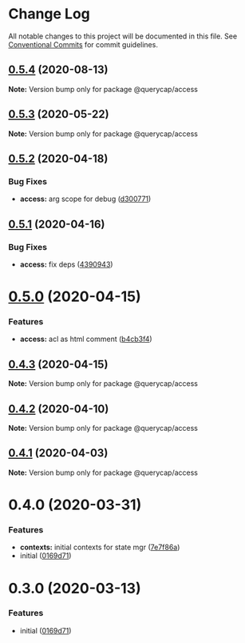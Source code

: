 # Change Log

All notable changes to this project will be documented in this file.
See [Conventional Commits](https://conventionalcommits.org) for commit guidelines.

## [0.5.4](https://github.com/querycap/webappkit/compare/@querycap/access@0.5.3...@querycap/access@0.5.4) (2020-08-13)

**Note:** Version bump only for package @querycap/access





## [0.5.3](https://github.com/querycap/webappkit/compare/@querycap/access@0.5.2...@querycap/access@0.5.3) (2020-05-22)

**Note:** Version bump only for package @querycap/access





## [0.5.2](https://github.com/querycap/webappkit/compare/@querycap/access@0.5.1...@querycap/access@0.5.2) (2020-04-18)


### Bug Fixes

* **access:** arg scope for debug ([d300771](https://github.com/querycap/webappkit/commit/d300771092b34600d01b76a11e8f07e72111bc12))





## [0.5.1](https://github.com/querycap/webappkit/compare/@querycap/access@0.5.0...@querycap/access@0.5.1) (2020-04-16)


### Bug Fixes

* **access:** fix deps ([4390943](https://github.com/querycap/webappkit/commit/4390943f5fe9ccf8c0579fd8c5f1823b420eb1cf))





# [0.5.0](https://github.com/querycap/webappkit/compare/@querycap/access@0.4.3...@querycap/access@0.5.0) (2020-04-15)


### Features

* **access:** acl as html comment ([b4cb3f4](https://github.com/querycap/webappkit/commit/b4cb3f40ba3056b617904eea37491706fd34f2d7))





## [0.4.3](https://github.com/querycap/webappkit/compare/@querycap/access@0.4.2...@querycap/access@0.4.3) (2020-04-15)

**Note:** Version bump only for package @querycap/access





## [0.4.2](https://github.com/querycap/webappkit/compare/@querycap/access@0.4.1...@querycap/access@0.4.2) (2020-04-10)

**Note:** Version bump only for package @querycap/access





## [0.4.1](https://github.com/querycap/webappkit/compare/@querycap/access@0.4.0...@querycap/access@0.4.1) (2020-04-03)

**Note:** Version bump only for package @querycap/access





# 0.4.0 (2020-03-31)


### Features

* **contexts:** initial contexts for state mgr ([7e7f86a](https://github.com/querycap/webappkit/commit/7e7f86a7ec61375cb8f3d618468d0772305c9a48))
* initial ([0169d71](https://github.com/querycap/webappkit/commit/0169d7105336e71af8f7b32544ae49e29706b189))





# 0.3.0 (2020-03-13)


### Features

* initial ([0169d71](https://github.com/querycap/webappkit/commit/0169d7105336e71af8f7b32544ae49e29706b189))
